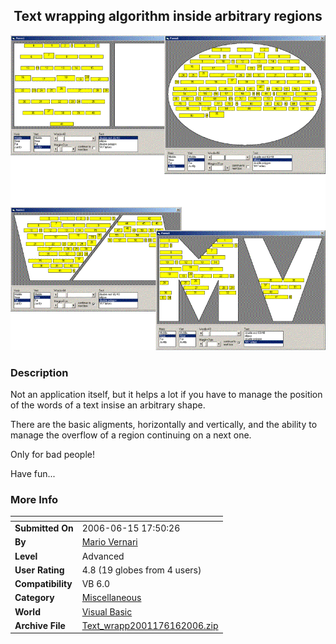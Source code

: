 ﻿<div align="center">

## Text wrapping algorithm inside arbitrary regions

<img src="PIC200661605405875.gif">
</div>

### Description

Not an application itself, but it helps a lot if you have to manage the position of the words of a text insise an arbitrary shape.

There are the basic aligments, horizontally and vertically, and the ability to manage the overflow of a region continuing on a next one.

Only for bad people!

Have fun...
 
### More Info
 


<span>             |<span>
---                |---
**Submitted On**   |2006-06-15 17:50:26
**By**             |[Mario Vernari](https://github.com/Planet-Source-Code/PSCIndex/blob/master/ByAuthor/mario-vernari.md)
**Level**          |Advanced
**User Rating**    |4.8 (19 globes from 4 users)
**Compatibility**  |VB 6\.0
**Category**       |[Miscellaneous](https://github.com/Planet-Source-Code/PSCIndex/blob/master/ByCategory/miscellaneous__1-1.md)
**World**          |[Visual Basic](https://github.com/Planet-Source-Code/PSCIndex/blob/master/ByWorld/visual-basic.md)
**Archive File**   |[Text\_wrapp2001176162006\.zip](https://github.com/Planet-Source-Code/mario-vernari-text-wrapping-algorithm-inside-arbitrary-regions__1-65678/archive/master.zip)








